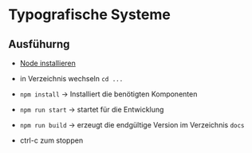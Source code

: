 # Typografische Systeme

## Ausfühurng
* [Node installieren](https://nodejs.org/en/download/)
* in Verzeichnis wechseln `cd ...`
* `npm install` → Installiert die benötigten Komponenten
* `npm run start` → startet für die Entwicklung
* `npm run build` → erzeugt die endgültige Version im Verzeichnis `docs`

* ctrl-c zum stoppen
